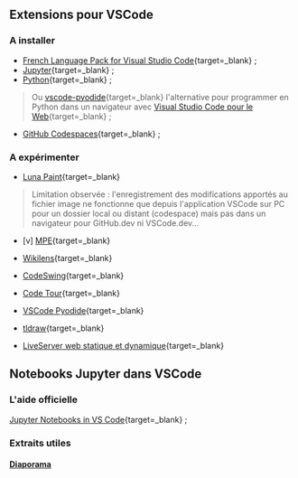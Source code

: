 ##	Extensions pour VSCode
### A installer

- [French Language Pack for Visual Studio Code](https://marketplace.visualstudio.com/items?itemName=MS-CEINTL.vscode-language-pack-fr){target=_blank} ;
- [Jupyter](https://marketplace.visualstudio.com/items?itemName=ms-toolsai.jupyter){target=_blank} ;
- [Python](https://marketplace.visualstudio.com/items?itemName=ms-python.python){target=_blank} ;
> Ou [vscode-pyodide](https://marketplace.visualstudio.com/items?itemName=joyceerhl.vscode-pyodide){target=_blank} l'alternative pour programmer en Python dans un navigateur avec [Visual Studio Code pour le Web](https://vscode.dev){target=_blank} ;
- [GitHub Codespaces](https://marketplace.visualstudio.com/items?itemName=GitHub.codespaces){target=_blank} ;


### A expérimenter

- [Luna Paint](https://marketplace.visualstudio.com/items?itemName=Tyriar.luna-paint){target=_blank}
> Limitation observée : l'enregistrement des modifications apportés au fichier image ne fonctionne que depuis l'application VSCode sur PC pour un dossier local ou distant (codespace) mais pas dans un navigateur pour GitHub.dev ni VSCode.dev...
- [v] [MPE](https://shd101wyy.github.io/markdown-preview-enhanced/#/vscode-installation){target=_blank}
- [Wikilens](https://marketplace.visualstudio.com/items?itemName=lostintangent.wikilens){target=_blank}
- [CodeSwing](https://marketplace.visualstudio.com/items?itemName=codespaces-Contrib.codeswing){target=_blank}
- [Code Tour](https://marketplace.visualstudio.com/items?itemName=vsls-contrib.codetour){target=_blank}
- [VSCode Pyodide](https://marketplace.visualstudio.com/items?itemName=joyceerhl.vscode-pyodide){target=_blank}
- [tldraw](https://marketplace.visualstudio.com/items?itemName=tldraw-org.tldraw-vscode){target=_blank}

- [LiveServer web statique et dynamique](https://marketplace.visualstudio.com/items?itemName=ritwickdey.LiveServer){target=_blank}


## Notebooks Jupyter dans VSCode

### L'aide officielle

[Jupyter Notebooks in VS Code](https://code.visualstudio.com/docs/datascience/jupyter-notebooks){target=_blank} ;

### Extraits utiles

#### [Diaporama]()





